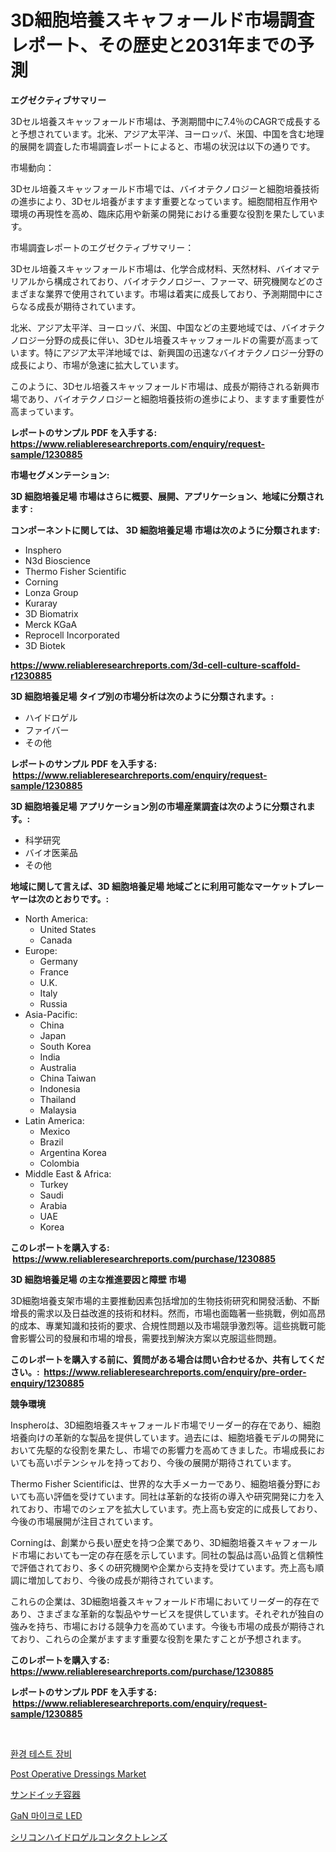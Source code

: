 <p><h1>3D細胞培養スキャフォールド市場調査レポート、その歴史と2031年までの予測</h1></p><p><strong>エグゼクティブサマリー</strong></p>
<p><p>3Dセル培養スキャッフォールド市場は、予測期間中に7.4％のCAGRで成長すると予想されています。北米、アジア太平洋、ヨーロッパ、米国、中国を含む地理的展開を調査した市場調査レポートによると、市場の状況は以下の通りです。</p><p>市場動向：</p><p>3Dセル培養スキャッフォールド市場では、バイオテクノロジーと細胞培養技術の進歩により、3Dセル培養がますます重要となっています。細胞間相互作用や環境の再現性を高め、臨床応用や新薬の開発における重要な役割を果たしています。</p><p>市場調査レポートのエグゼクティブサマリー：</p><p>3Dセル培養スキャッフォールド市場は、化学合成材料、天然材料、バイオマテリアルから構成されており、バイオテクノロジー、ファーマ、研究機関などのさまざまな業界で使用されています。市場は着実に成長しており、予測期間中にさらなる成長が期待されています。</p><p>北米、アジア太平洋、ヨーロッパ、米国、中国などの主要地域では、バイオテクノロジー分野の成長に伴い、3Dセル培養スキャッフォールドの需要が高まっています。特にアジア太平洋地域では、新興国の迅速なバイオテクノロジー分野の成長により、市場が急速に拡大しています。</p><p>このように、3Dセル培養スキャッフォールド市場は、成長が期待される新興市場であり、バイオテクノロジーと細胞培養技術の進歩により、ますます重要性が高まっています。</p></p>
<p><strong>レポートのサンプル PDF を入手する: <a href="https://www.reliableresearchreports.com/enquiry/request-sample/1230885">https://www.reliableresearchreports.com/enquiry/request-sample/1230885</a></strong></p>
<p><strong>市場セグメンテーション:</strong></p>
<p><strong> 3D 細胞培養足場 市場はさらに概要、展開、アプリケーション、地域に分類されます :</strong></p>
<p><strong>コンポーネントに関しては、 3D 細胞培養足場 市場は次のように分類されます: &nbsp;</strong></p>
<p><ul><li>Insphero</li><li>N3d Bioscience</li><li>Thermo Fisher Scientific</li><li>Corning</li><li>Lonza Group</li><li>Kuraray</li><li>3D Biomatrix</li><li>Merck KGaA</li><li>Reprocell Incorporated</li><li>3D Biotek</li></ul></p>
<p><strong><a href="https://www.reliableresearchreports.com/3d-cell-culture-scaffold-r1230885">https://www.reliableresearchreports.com/3d-cell-culture-scaffold-r1230885</a></strong></p>
<p><strong> 3D 細胞培養足場 タイプ別の市場分析は次のように分類されます。:</strong></p>
<p><ul><li>ハイドロゲル</li><li>ファイバー</li><li>その他</li></ul></p>
<p><strong>レポートのサンプル PDF を入手する: &nbsp;<a href="https://www.reliableresearchreports.com/enquiry/request-sample/1230885">https://www.reliableresearchreports.com/enquiry/request-sample/1230885</a></strong></p>
<p><strong> 3D 細胞培養足場 アプリケーション別の市場産業調査は次のように分類されます。:</strong></p>
<p><ul><li>科学研究</li><li>バイオ医薬品</li><li>その他</li></ul></p>
<p><strong>地域に関して言えば、3D 細胞培養足場 地域ごとに利用可能なマーケットプレーヤーは次のとおりです。:</strong></p>
<p><ul>
    <li>
        North America:
        <ul>
            <li>United States</li>
            <li>Canada</li>
        </ul>
    </li>
    <li>
        Europe:
        <ul>
            <li>Germany</li>
            <li>France</li>
            <li>U.K.</li>
            <li>Italy</li>
            <li>Russia</li>
        </ul>
    </li>
    <li>
        Asia-Pacific:
        <ul>
            <li>China</li>
            <li>Japan</li>
            <li>South Korea</li>
            <li>India</li>
            <li>Australia</li>
            <li>China Taiwan</li>
            <li>Indonesia</li>
            <li>Thailand</li>
            <li>Malaysia</li>
        </ul>
    </li>
    <li>
        Latin America:
        <ul>
            <li>Mexico</li>
            <li>Brazil</li>
            <li>Argentina Korea</li>
            <li>Colombia</li>
        </ul>
    </li>
    <li>
        Middle East & Africa:
        <ul>
            <li>Turkey</li>
            <li>Saudi</li>
            <li>Arabia</li>
            <li>UAE</li>
            <li>Korea</li>
        </ul>
    </li>
    </ul></p>
<p><strong>このレポートを購入する: &nbsp;<a href="https://www.reliableresearchreports.com/purchase/1230885">https://www.reliableresearchreports.com/purchase/1230885</a></strong></p>
<p><strong>3D 細胞培養足場 の主な推進要因と障壁 市場</strong></p>
<p><p>3D細胞培養支架市場的主要推動因素包括增加的生物技術研究和開發活動、不斷增長的需求以及日益改進的技術和材料。然而，市場也面臨著一些挑戰，例如高昂的成本、專業知識和技術的要求、合規性問題以及市場競爭激烈等。這些挑戰可能會影響公司的發展和市場的增長，需要找到解決方案以克服這些問題。</p></p>
<p><strong>このレポートを購入する前に、質問がある場合は問い合わせるか、共有してください。:&nbsp; <a href="https://www.reliableresearchreports.com/enquiry/pre-order-enquiry/1230885">https://www.reliableresearchreports.com/enquiry/pre-order-enquiry/1230885</a></strong></p>
<p><strong>競争環境</strong></p>
<p><p>Inspheroは、3D細胞培養スキャフォールド市場でリーダー的存在であり、細胞培養向けの革新的な製品を提供しています。過去には、細胞培養モデルの開発において先駆的な役割を果たし、市場での影響力を高めてきました。市場成長においても高いポテンシャルを持っており、今後の展開が期待されています。</p><p>Thermo Fisher Scientificは、世界的な大手メーカーであり、細胞培養分野においても高い評価を受けています。同社は革新的な技術の導入や研究開発に力を入れており、市場でのシェアを拡大しています。売上高も安定的に成長しており、今後の市場展開が注目されています。</p><p>Corningは、創業から長い歴史を持つ企業であり、3D細胞培養スキャフォールド市場においても一定の存在感を示しています。同社の製品は高い品質と信頼性で評価されており、多くの研究機関や企業から支持を受けています。売上高も順調に増加しており、今後の成長が期待されています。</p><p>これらの企業は、3D細胞培養スキャフォールド市場においてリーダー的存在であり、さまざまな革新的な製品やサービスを提供しています。それぞれが独自の強みを持ち、市場における競争力を高めています。今後も市場の成長が期待されており、これらの企業がますます重要な役割を果たすことが予想されます。</p></p>
<p><strong>このレポートを購入する: &nbsp; <a href="https://www.reliableresearchreports.com/purchase/1230885">https://www.reliableresearchreports.com/purchase/1230885</a></strong></p>
<p><strong>レポートのサンプル PDF を入手する: &nbsp;<a href="https://www.reliableresearchreports.com/enquiry/request-sample/1230885">https://www.reliableresearchreports.com/enquiry/request-sample/1230885</a></strong><strong></strong></p>
<p>&nbsp;</p>
<p><p><a href="https://medium.com/@sophieinleeds/%ED%99%98%EA%B2%BD-%EC%8B%9C%ED%97%98-%EC%9E%A5%EB%B9%84-%EC%8B%9C%EC%9E%A5-%EC%A7%80%ED%91%9C-%ED%95%B4%EC%84%9D-%EC%8B%9C%EC%9E%A5-%EC%A0%90%EC%9C%A0%EC%9C%A8-%ED%8A%B8%EB%A0%8C%EB%93%9C-%EB%B0%8F-%EC%84%B1%EC%9E%A5-%EC%96%91%EC%83%81-cb2a8be6ca61">환경 테스트 장비</a></p><p><a href="https://github.com/Sinjinluong3e0awx2m195k76/Market-Research-Report-List-2/blob/main/post-operative-dressings-market.md">Post Operative Dressings Market</a></p><p><a href="https://medium.com/@nicolasrown5/%E3%82%B5%E3%83%B3%E3%83%89%E3%82%A4%E3%83%83%E3%83%81%E5%AE%B9%E5%99%A8%E3%81%AE%E5%B8%82%E5%A0%B4%E3%82%B7%E3%82%A7%E3%82%A2%E3%81%AE%E9%80%B2%E5%8C%96%E3%81%A8%E5%B8%82%E5%A0%B4%E6%88%90%E9%95%B7%E3%83%88%E3%83%AC%E3%83%B3%E3%83%89-2024%E5%B9%B4%E3%81%8B%E3%82%892031%E5%B9%B4%E3%81%BE%E3%81%A7-b7ad134f56ce">サンドイッチ容器</a></p><p><a href="https://medium.com/@conormarvin1936/gan-micro-led-%EC%8B%9C%EC%9E%A5-%EA%B7%9C%EB%AA%A8-%EC%8B%9C%EC%9E%A5-%EC%A0%84%EB%A7%9D-%EB%B0%8F-%EC%8B%9C%EC%9E%A5-%EC%98%88%EC%B8%A1-2024%EB%85%84%EB%B6%80%ED%84%B0-2031%EB%85%84%EA%B9%8C%EC%A7%80-82018b501ff6">GaN 마이크로 LED</a></p><p><a href="https://medium.com/@alliegrater55/%E3%82%B7%E3%83%AA%E3%82%B3%E3%83%BC%E3%83%B3%E3%83%92%E3%83%89%E3%83%AD%E3%82%B2%E3%83%AB%E3%82%B3%E3%83%B3%E3%82%BF%E3%82%AF%E3%83%88%E3%83%AC%E3%83%B3%E3%82%BA%E5%B8%82%E5%A0%B4%E3%81%AE%E3%83%88%E3%83%AC%E3%83%B3%E3%83%89%E3%81%A8%E5%B8%82%E5%A0%B4%E5%88%86%E6%9E%90%E3%81%AF-2024%E5%B9%B4%E3%81%8B%E3%82%892031%E5%B9%B4%E3%81%BE%E3%81%A7%E3%81%AE%E4%BA%88%E6%B8%AC%E3%81%95%E3%82%8C%E3%81%A6%E3%81%84%E3%81%BE%E3%81%99-c4aa02cfddd3">シリコンハイドロゲルコンタクトレンズ</a></p></p>